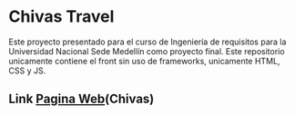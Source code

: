 # Chivas Travel
Este proyecto presentado para el curso de Ingeniería de requisitos para la Universidad Nacional Sede Medellín como proyecto final.
Este repositorio unicamente contiene el front sin uso de frameworks, unicamente HTML, CSS y JS.

## Link [Pagina Web]([URL](https://straver00.github.io/Chivas-travel/))(Chivas)

